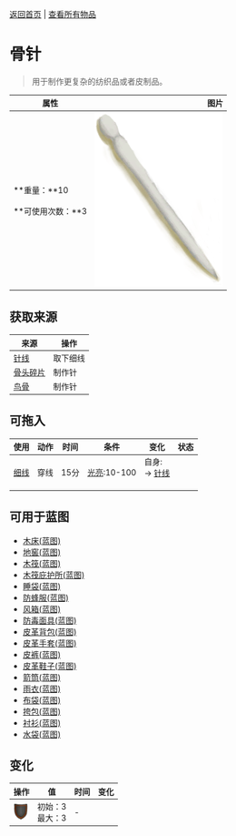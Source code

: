[返回首页](index.md)   |  [查看所有物品](object.md)
# 骨针  
> 用于制作更复杂的纺织品或者皮制品。  
  
  属性  |   图片   
 ----  |  ----:   
 **重量：**10<br><br>**可使用次数：**3  |  ![](Sprite/NeedleBone.png)   
  
## 获取来源  
来源  |  操作  
----  |  ----  
[针线](BoneNeedleThreaded.md)  |  取下细线  
[骨头碎片](BoneSplinters.md)  |  制作针  
[鸟骨](BonesBird.md)  |  制作针  
## 可拖入  
使用  |  动作  |  时间  |  条件  |  变化  |  状态  
----  |  ----  |  ----  |  ----  |  ----  |  ----  
[细线](CordFiber.md)  |  穿线  |  15分  |  [光亮](Light.md):10-100  |  自身:<br>→ [针线](BoneNeedleThreaded.md)<br><br>  |    
## 可用于蓝图  
- [木床(蓝图)](Bp_BedWooden.md)  
- [地窖(蓝图)](Bp_Cellar.md)  
- [木筏(蓝图)](Bp_Raft.md)  
- [木筏庇护所(蓝图)](Bp_RaftShelter.md)  
- [睡袋(蓝图)](Bp_Bedroll.md)  
- [防蜂服(蓝图)](Bp_BeeSuit.md)  
- [风箱(蓝图)](Bp_Bellows.md)  
- [防毒面具(蓝图)](Bp_GasMask.md)  
- [皮革背包(蓝图)](Bp_LeatherBackpack.md)  
- [皮革手套(蓝图)](Bp_LeatherGloves.md)  
- [皮裤(蓝图)](Bp_LeatherPants.md)  
- [皮革鞋子(蓝图)](Bp_LeatherShoes.md)  
- [箭筒(蓝图)](Bp_Quiver.md)  
- [雨衣(蓝图)](Bp_Raincoat.md)  
- [布袋(蓝图)](Bp_Sack.md)  
- [挎包(蓝图)](Bp_Satchel.md)  
- [衬衫(蓝图)](Bp_Shirt.md)  
- [水袋(蓝图)](Bp_Waterskin.md)  
  
  
## 变化  
操作  |  值  |  时间  |  变化  
----  |  ----  |  ----  |  ----  
<img decoding="async" src="Sprite/Durability.png" style="height:30px;">  |  初始：3<br>最大：3  |  -  |    
